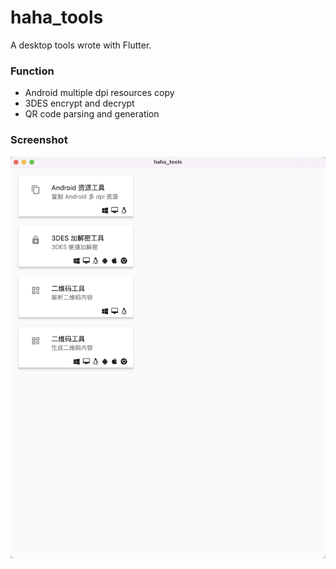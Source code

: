 # haha_tools

A desktop tools wrote with Flutter.

### Function

* Android multiple dpi resources copy
* 3DES encrypt and decrypt
* QR code parsing and generation

### Screenshot

![Screenshot](images/homePage.png)